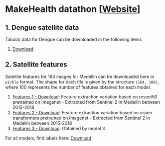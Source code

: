 # MakeHealth datathon [[Website](http://makehealthlatam.com/en/)]

## 1. Dengue satellite data 
Tabular data for Dengue can be downloaded in the following items

1. [Download](addheredata) 


## 2. Satellite features

Satellite features for 164 images for Medellin can be downloaded here in `pickle` format. The shape for each file is given by the structure `(164, 100)`, where 100 represents the number of features obtained for each model. 

1. [Features 1 - Download](https://drive.google.com/file/d/1-6z54hbeRyQNDgKG_c1ZMYhadz8kVsha/view?usp=sharing): Feature extraction variation based on resnet50 pretrained on Imagenet - Extracted from Sentinel 2 in Medellin between 2015-2018
2. [Features 2 - Download](https://drive.google.com/file/d/1-LbFSHPsPac9uLlfVzkJvg4f8JobZfLJ/view?usp=sharing): Feature extraction variation based on vision transformers pretrained on Imagenet - Extracted from Sentinel 2 in Medellin between 2015-2018
3. [Features 3 - Download](Download): Obtained by model 3

For all models, find labels here: [Download](https://drive.google.com/file/d/1-RPe1OEqeqvrCedCSIXGRTN6XFYjzHfU/view?usp=sharing)

